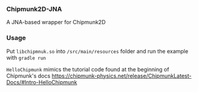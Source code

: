 ### Chipmunk2D-JNA
A JNA-based wrapper for Chipmunk2D

### Usage
Put `libchipmnuk.so` into `/src/main/resources` folder and run the example with `gradle run`

`HelloChipmunk` mimics the tutorial code found at the beginning of Chipmunk's docs
https://chipmunk-physics.net/release/ChipmunkLatest-Docs/#Intro-HelloChipmunk